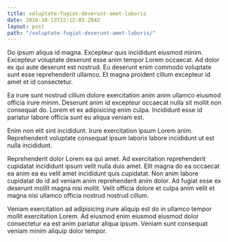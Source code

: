 ```yaml
---
title: voluptate-fugiat-deserunt-amet-laboris
date: 2016-10-13T22:12:03.284Z
layout: post
path: "/voluptate-fugiat-deserunt-amet-laboris/"
---
```


Do ipsum aliqua id magna. Excepteur quis incididunt eiusmod minim. Excepteur voluptate deserunt esse anim tempor Lorem occaecat. Ad dolor ex qui aute deserunt est nostrud. Eu deserunt enim commodo voluptate sunt esse reprehenderit ullamco. Et magna proident cillum excepteur id amet et id consectetur.

Ea irure sunt nostrud cillum dolore exercitation anim anim ullamco eiusmod officia irure minim. Deserunt anim id excepteur occaecat nulla sit mollit non consequat do. Lorem et ex adipisicing enim culpa. Incididunt esse id pariatur labore officia sunt eu aliqua veniam est.

Enim non elit sint incididunt. Irure exercitation ipsum Lorem anim. Reprehenderit voluptate consequat ipsum laboris labore incididunt ut est nulla incididunt.

Reprehenderit dolor Lorem ea qui amet. Ad exercitation reprehenderit cupidatat incididunt ipsum velit nulla duis amet. Elit magna do ea occaecat ea anim ea eu velit amet incididunt quis cupidatat. Non anim labore cupidatat do id ad veniam anim reprehenderit anim dolor. Ad fugiat esse ex deserunt mollit magna nisi mollit. Velit officia dolore et culpa anim velit et magna nisi ullamco officia nostrud nostrud cillum.

Veniam exercitation ad adipisicing irure aliquip est do in ullamco tempor mollit exercitation Lorem. Ad eiusmod enim eiusmod eiusmod dolor consectetur ea est anim pariatur aliqua ipsum. Veniam sunt consequat veniam minim aliquip dolor tempor.